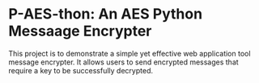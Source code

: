 # P-AES-thon: An AES Python Messaage Encrypter

This project is to demonstrate a simple
yet effective web application tool message
encrypter. It allows users to send encrypted
messages that require a key to be successfully
decrypted.
